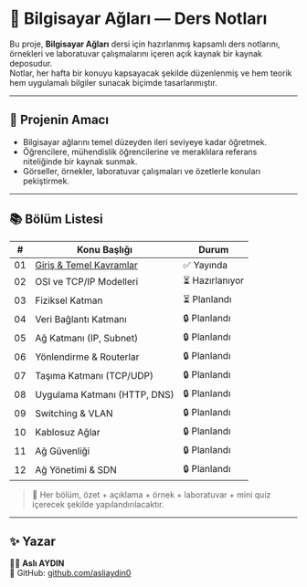 # 📘 Bilgisayar Ağları — Ders Notları 

Bu proje, **Bilgisayar Ağları** dersi için hazırlanmış kapsamlı ders notlarını, örnekleri ve laboratuvar çalışmalarını içeren açık kaynak bir kaynak deposudur.  
Notlar, her hafta bir konuyu kapsayacak şekilde düzenlenmiş ve hem teorik hem uygulamalı bilgiler sunacak biçimde tasarlanmıştır.

---

## 🎯 Projenin Amacı
- Bilgisayar ağlarını temel düzeyden ileri seviyeye kadar öğretmek.  
- Öğrencilere, mühendislik öğrencilerine ve meraklılara referans niteliğinde bir kaynak sunmak.  
- Görseller, örnekler, laboratuvar çalışmaları ve özetlerle konuları pekiştirmek.

---

## 📚 Bölüm Listesi

| # | Konu Başlığı | Durum |
|---|-----------------------------|---------|
| 01 | [Giriş & Temel Kavramlar](./01_giris_temel_kavramlar.md) | ✅ Yayında |
| 02 | OSI ve TCP/IP Modelleri | ⏳ Hazırlanıyor |
| 03 | Fiziksel Katman | ⏳ Planlandı |
| 04 | Veri Bağlantı Katmanı | 🔒 Planlandı |
| 05 | Ağ Katmanı (IP, Subnet) | 🔒 Planlandı |
| 06 | Yönlendirme & Routerlar | 🔒 Planlandı |
| 07 | Taşıma Katmanı (TCP/UDP) | 🔒 Planlandı |
| 08 | Uygulama Katmanı (HTTP, DNS) | 🔒 Planlandı |
| 09 | Switching & VLAN | 🔒 Planlandı |
| 10 | Kablosuz Ağlar | 🔒 Planlandı |
| 11 | Ağ Güvenliği | 🔒 Planlandı |
| 12 | Ağ Yönetimi & SDN | 🔒 Planlandı |

> 📌 Her bölüm, özet + açıklama + örnek + laboratuvar + mini quiz içerecek şekilde yapılandırılacaktır.

---
## ✨ Yazar

👩‍💻 **Aslı AYDIN**   
📍 GitHub: [github.com/asliaydin0](https://github.com/asliaydin0)  


